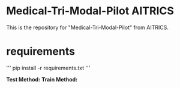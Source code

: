 # Medical-Tri-Modal-Pilot AITRICS

This is the repository for "Medical-Tri-Modal-Pilot" from AITRICS. 

# requirements

'''
pip install -r requirements.txt
'''

**Test Method:**
**Train Method:**
